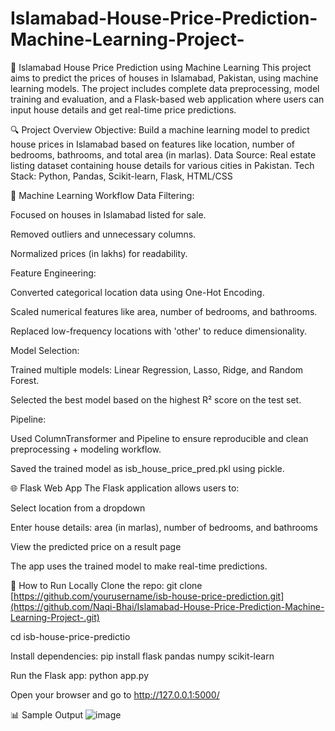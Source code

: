 # Islamabad-House-Price-Prediction-Machine-Learning-Project-
🏡 Islamabad House Price Prediction using Machine Learning
This project aims to predict the prices of houses in Islamabad, Pakistan, using machine learning models. The project includes complete data preprocessing, model training and evaluation, and a Flask-based web application where users can input house details and get real-time price predictions.

🔍 Project Overview
Objective: Build a machine learning model to predict house prices in Islamabad based on features like location, number of bedrooms, bathrooms, and total area (in marlas).
Data Source: Real estate listing dataset containing house details for various cities in Pakistan.
Tech Stack: Python, Pandas, Scikit-learn, Flask, HTML/CSS

🧠 Machine Learning Workflow
  Data Filtering:


Focused on houses in Islamabad listed for sale.

Removed outliers and unnecessary columns.

Normalized prices (in lakhs) for readability.




  Feature Engineering:

Converted categorical location data using One-Hot Encoding.

Scaled numerical features like area, number of bedrooms, and bathrooms.

Replaced low-frequency locations with 'other' to reduce dimensionality.




  Model Selection:

Trained multiple models: Linear Regression, Lasso, Ridge, and Random Forest.

Selected the best model based on the highest R² score on the test set.



  Pipeline:

Used ColumnTransformer and Pipeline to ensure reproducible and clean preprocessing + modeling workflow.

Saved the trained model as isb_house_price_pred.pkl using pickle.



🌐     Flask Web App
The Flask application allows users to:

Select location from a dropdown

Enter house details: area (in marlas), number of bedrooms, and bathrooms

View the predicted price on a result page

The app uses the trained model to make real-time predictions.

🚀 How to Run Locally
Clone the repo:
git clone [https://github.com/yourusername/isb-house-price-prediction.git](https://github.com/Naqi-Bhai/Islamabad-House-Price-Prediction-Machine-Learning-Project-.git)

cd isb-house-price-predictio

Install dependencies:
pip install flask pandas numpy scikit-learn

Run the Flask app:
python app.py

Open your browser and go to http://127.0.0.1:5000/

📊 Sample Output
![image](https://github.com/user-attachments/assets/2b5ed853-0496-4b22-ab78-bc3224a458fa)
